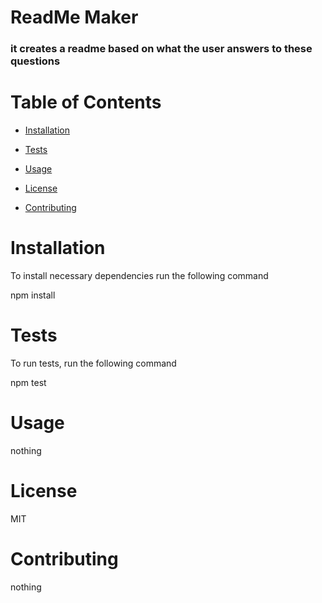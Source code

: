 
  # ReadMe Maker

  ### it creates a  readme based on what the user answers to these questions

  # Table of Contents
  
  * [Installation](#installation)

  * [Tests](#tests)

  * [Usage](#usage)

  * [License](#license)

  * [Contributing](#contributing)


  # Installation 

  To install necessary dependencies run the following command 

  npm install

  # Tests 

  To run tests, run the following command

  npm test

  # Usage

  nothing

  # License

  MIT

  # Contributing 

  nothing
  